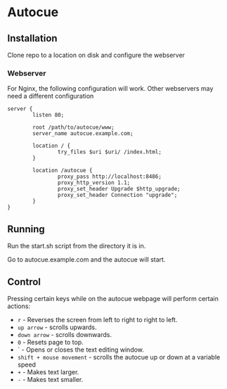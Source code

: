 # Autocue

## Installation
Clone repo to a location on disk and configure the webserver

### Webserver

For Nginx, the following configuration will work. Other webservers may need a different configuration

```
server {
        listen 80;

        root /path/to/autocue/www;
        server_name autocue.example.com;

        location / {
                try_files $uri $uri/ /index.html;
        }

        location /autocue {
                proxy_pass http://localhost:8486;
                proxy_http_version 1.1;
                proxy_set_header Upgrade $http_upgrade;
                proxy_set_header Connection "upgrade";
        }
}
```

## Running

Run the start.sh script from the directory it is in.

Go to autocue.example.com and the autocue will start.

## Control

Pressing certain keys while on the autocue webpage will perform certain actions:

* `r` - Reverses the screen from left to right to right to left.
* `up arrow` - scrolls upwards.
* `down arrow` - scrolls downwards.
* `0` - Resets page to top.
* ` - Opens or closes the text editing window.
* `shift + mouse movement` - scrolls the autocue up or down at a variable speed
* `+` - Makes text larger.
* `-` - Makes text smaller.

